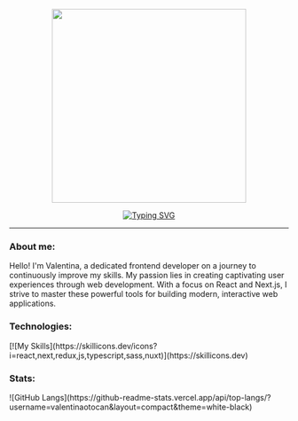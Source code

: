 <p align="center">
  <img width="350" height="350" src="https://user-images.githubusercontent.com/81707177/214134032-d5132895-c665-4d7e-9f3a-5bbb078f40d8.png" />
</p>
<p align="center">
 <a href="https://git.io/typing-svg"><img src="https://readme-typing-svg.demolab.com?font=Fira+Code&pause=1000&color=FF8B63&width=150&lines=Welcome+%F0%9F%A4%97" alt="Typing SVG" /></a>
</p>
<hr />

<h3>About me:</h3>
Hello! I'm Valentina, a dedicated frontend developer on a journey to continuously improve my skills. My passion lies in creating captivating user experiences through web development. With a focus on React and Next.js, I strive to master these powerful tools for building modern, interactive web applications.
<br />

<h3>Technologies:</h3>
[![My Skills](https://skillicons.dev/icons?i=react,next,redux,js,typescript,sass,nuxt)](https://skillicons.dev) 
<br />
<h3>Stats:</h3>
![GitHub Langs](https://github-readme-stats.vercel.app/api/top-langs/?username=valentinaotocan&layout=compact&theme=white-black)

<!--
**valentinaotocan/valentinaotocan** is a ✨ _special_ ✨ repository because its `README.md` (this file) appears on your GitHub profile.

Here are some ideas to get you started:

- 🔭 I’m currently working on ...
- 🌱 I’m currently learning ...
- 👯 I’m looking to collaborate on ...
- 🤔 I’m looking for help with ...
- 💬 Ask me about ...
- 📫 How to reach me: ...
- 😄 Pronouns: ...
- ⚡ Fun fact: ...
-->

